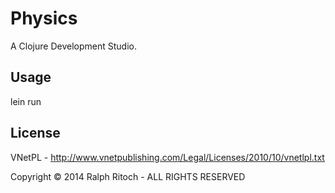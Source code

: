 # Physics

A Clojure Development Studio.

## Usage

lein run

## License

VNetPL - http://www.vnetpublishing.com/Legal/Licenses/2010/10/vnetlpl.txt

Copyright © 2014 Ralph Ritoch - ALL RIGHTS RESERVED

